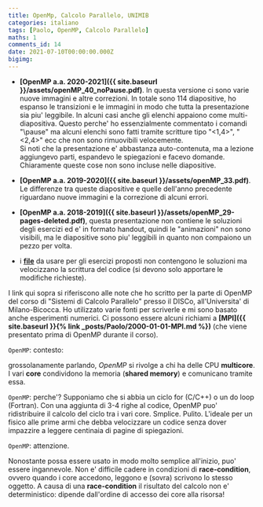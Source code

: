 ```yaml
---
title: OpenMp, Calcolo Parallelo, UNIMIB
categories: italiano
tags: [Paolo, OpenMP, Calcolo Parallelo]
maths: 1
comments_id: 14
date: 2021-07-10T00:00:00.000Z
bigimg:
--- 
```



*  **[OpenMP a.a. 2020-2021]({{ site.baseurl }}/assets/openMP_40_noPause.pdf)**. In questa versione ci sono varie nuove immagini e altre
 correzioni. In totale sono 114 diapositive, ho espanso le transizioni e le immagini in modo che tutta la
presentazione sia piu' leggibile. In alcuni casi anche gli elenchi appaiono come multi-diapositiva. Questo perche' ho essenzialmente
commentato i comandi "\pause" ma alcuni elenchi sono fatti tramite scritture tipo "<1,4>", "<2,4>" ecc che non sono rimuovibili
velocemente.  
 Si noti che la presentazione e' abbastanza auto-contenuta, ma a lezione aggiungevo parti,
espandevo le spiegazioni e facevo domande. Chiaramente queste cose non sono incluse nelle diapositive.  

*  **[OpenMP a.a. 2019-2020]({{ site.baseurl }}/assets/openMP_33.pdf)**. Le differenze tra queste diapositive e quelle 
dell'anno precedente riguardano nuove immagini e la correzione di alcuni errori.

* **[OpenMP a.a. 2018-2019]({{ site.baseurl }}/assets/openMP_29-pages-deleted.pdf)**, questa presentazione non contiene
 le soluzioni degli esercizi ed e' in formato handout, quindi le "animazioni" non sono visibili, ma 
le diapositive sono piu' leggibili in quanto non compaiono un pezzo per volta.

*  i 
**[file](https://github.com/4phycs/openmp-ita-2018-19.git)** da usare per gli esercizi proposti
non contengono le soluzioni ma velocizzano la scrittura del codice (si devono solo apportare le modifiche
richieste).




I link qui sopra si riferiscono alle note che ho scritto per la parte di OpenMP 
del corso di "Sistemi di Calcolo Parallelo" presso il DISCo,
all'Universita' di Milano-Bicocca. Ho utilizzato varie fonti per scriverle
e mi sono basato anche esperimenti numerici. 
Ci possono essere alcuni richiami a  **[MPI]({{ site.baseurl }}{% link _posts/Paolo/2000-01-01-MPI.md %})**
(che viene presentato prima di OpenMP durante il corso).



`OpenMP`: contesto:

grossolanamente parlando, *OpenMP* si rivolge a chi ha delle CPU **multicore**.
I vari **core** condividono la memoria (**shared memory**) e comunicano tramite essa.


`OpenMP`: perche'?
Supponiamo che si abbia un ciclo for (C/C++) o un do loop (Fortran).
Con una aggiunta di 3-4 righe al codice, OpenMP puo' ridistribuire il calcolo
del ciclo tra i vari core. Smplice. Pulito. L'ideale per un fisico alle prime armi
che debba velocizzare un codice senza dover impazzire a leggere centinaia di pagine di spiegazioni.

`OpenMP`: attenzione.

Nonostante possa essere usato in modo molto semplice all'inizio, puo' essere 
ingannevole. Non e' difficile cadere in condizioni di **race-condition**, ovvero
quando i core accedono, leggono e (sovra) scrivono lo stesso oggetto. A causa
di una **race-condition** il risultato del calcolo non e' deterministico:
dipende dall'ordine di accesso dei core alla risorsa!








